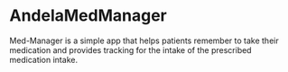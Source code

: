 # AndelaMedManager
Med-Manager is a simple app that helps patients remember  to take their medication and provides tracking for the intake of the prescribed medication intake.

